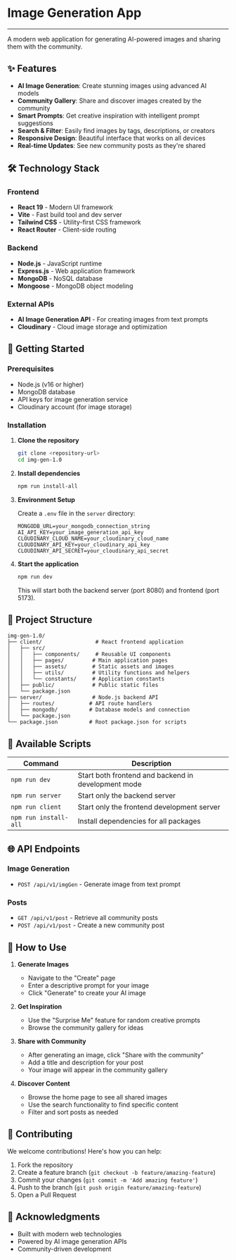 # Image Generation App

 ---

A modern web application for generating AI-powered images and sharing them with the community.

## ✨ Features

- **AI Image Generation**: Create stunning images using advanced AI models
- **Community Gallery**: Share and discover images created by the community
- **Smart Prompts**: Get creative inspiration with intelligent prompt suggestions
- **Search & Filter**: Easily find images by tags, descriptions, or creators
- **Responsive Design**: Beautiful interface that works on all devices
- **Real-time Updates**: See new community posts as they're shared

## 🛠️ Technology Stack

### Frontend
- **React 19** - Modern UI framework
- **Vite** - Fast build tool and dev server
- **Tailwind CSS** - Utility-first CSS framework
- **React Router** - Client-side routing

### Backend
- **Node.js** - JavaScript runtime
- **Express.js** - Web application framework
- **MongoDB** - NoSQL database
- **Mongoose** - MongoDB object modeling

### External APIs
- **AI Image Generation API** - For creating images from text prompts
- **Cloudinary** - Cloud image storage and optimization

## 🚀 Getting Started

### Prerequisites

- Node.js (v16 or higher)
- MongoDB database
- API keys for image generation service
- Cloudinary account (for image storage)

### Installation

1. **Clone the repository**
   ```bash
   git clone <repository-url>
   cd img-gen-1.0
   ```

2. **Install dependencies**
   ```bash
   npm run install-all
   ```

3. **Environment Setup**
   
   Create a `.env` file in the `server` directory:
   ```env
   MONGODB_URL=your_mongodb_connection_string
   AI_API_KEY=your_image_generation_api_key
   CLOUDINARY_CLOUD_NAME=your_cloudinary_cloud_name
   CLOUDINARY_API_KEY=your_cloudinary_api_key
   CLOUDINARY_API_SECRET=your_cloudinary_api_secret
   ```

4. **Start the application**
   ```bash
   npm run dev
   ```

   This will start both the backend server (port 8080) and frontend (port 5173).

## 📁 Project Structure

```
img-gen-1.0/
├── client/                 # React frontend application
│   ├── src/
│   │   ├── components/     # Reusable UI components
│   │   ├── pages/         # Main application pages
│   │   ├── assets/        # Static assets and images
│   │   ├── utils/         # Utility functions and helpers
│   │   └── constants/     # Application constants
│   ├── public/            # Public static files
│   └── package.json
├── server/                # Node.js backend API
│   ├── routes/           # API route handlers
│   ├── mongodb/          # Database models and connection
│   └── package.json
└── package.json          # Root package.json for scripts
```

## 🔧 Available Scripts

| Command | Description |
|---------|-------------|
| `npm run dev` | Start both frontend and backend in development mode |
| `npm run server` | Start only the backend server |
| `npm run client` | Start only the frontend development server |
| `npm run install-all` | Install dependencies for all packages |

## 🌐 API Endpoints

### Image Generation
- `POST /api/v1/imgGen` - Generate image from text prompt

### Posts
- `GET /api/v1/post` - Retrieve all community posts
- `POST /api/v1/post` - Create a new community post

## 🎨 How to Use

1. **Generate Images**
   - Navigate to the "Create" page
   - Enter a descriptive prompt for your image
   - Click "Generate" to create your AI image

2. **Get Inspiration**
   - Use the "Surprise Me" feature for random creative prompts
   - Browse the community gallery for ideas

3. **Share with Community**
   - After generating an image, click "Share with the community"
   - Add a title and description for your post
   - Your image will appear in the community gallery

4. **Discover Content**
   - Browse the home page to see all shared images
   - Use the search functionality to find specific content
   - Filter and sort posts as needed

## 🤝 Contributing

We welcome contributions! Here's how you can help:

1. Fork the repository
2. Create a feature branch (`git checkout -b feature/amazing-feature`)
3. Commit your changes (`git commit -m 'Add amazing feature'`)
4. Push to the branch (`git push origin feature/amazing-feature`)
5. Open a Pull Request

## 🙏 Acknowledgments

- Built with modern web technologies
- Powered by AI image generation APIs
- Community-driven development

